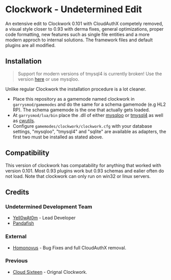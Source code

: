 # Clockwork - Undetermined Edit
An extensive edit to Clockwork 0.101 with CloudAuthX competely removed, a visual style closer to 0.93 with derma fixes, general optimizations, proper code formatting, new features such as single file entities and a more modern approch to internal solutions. The framework files and default plugins are all modified.

## Installation
>Support for modern versions of tmysql4 is currently broken! Use the version [here](https://github.com/CloudSixteen/Clockwork/tree/master/upload/garrysmod/lua/bin) or use mysqloo.

Unlike regular Clockwork the installation procedure is a lot cleaner. 
- Place this repository as a gamemode named clockwork in `garrysmod/gamemodes` and do the same for a schema gamemode (e.g HL2 RP). The schema gamemode is the one that actually gets loaded.
- At `garrysmod/lua/bin` place the .dll of either [mysqloo](https://github.com/FredyH/MySQLOO/releases) or [tmysql4](https://github.com/SuperiorServers/gm_tmysql4/releases) as well as [cwutils](https://www.dropbox.com/sh/dpdvc2ax04zghh1/AADAobyoYcEjjQ1ynoNzlrqFa?dl=0).
- Configure `gamemodes/clockwork/clockwork.cfg` with your database settings, "mysqloo", "tmysql4" and "sqlite" are available as adapters, the first two must be installed as stated above.

## Compatibility
This version of clockwork has compatability for anything that worked with version 0.101. Most 0.93 plugins work but 0.93 schemas and ealier often do not load. Note that clockwork can only run on win32 or linux servers.

## Credits
### Undetermined Development Team
- [Yell0wAt0m](https://github.com/Yell0wAt0m) - Lead Developer
- [Pandafish](https://github.com/Awoowogei)
### External
- [Homonovus](https://github.com/homonovus) - Bug Fixes and full CloudAuthX removal.
### Previous
- [Cloud Sixteen](https://github.com/CloudSixteen) - Orignal Clockwork.
